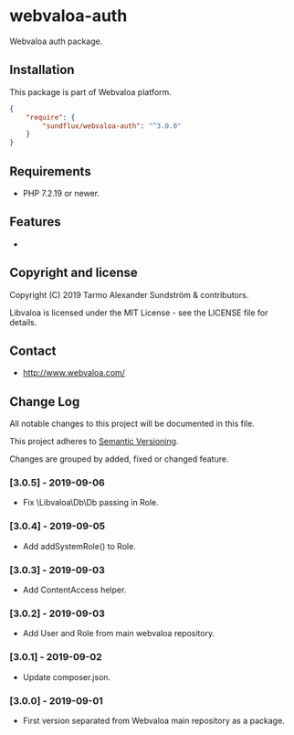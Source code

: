 webvaloa-auth
========

Webvaloa auth package.

## Installation

This package is part of Webvaloa platform.

```json
{
    "require": {
        "sundflux/webvaloa-auth": "^3.0.0"
    }
}
```

## Requirements

- PHP 7.2.19 or newer.

## Features

- 

## Copyright and license

Copyright (C) 2019 Tarmo Alexander Sundström & contributors.

Libvaloa is licensed under the MIT License - see the LICENSE file for details.

## Contact

- http://www.webvaloa.com/

## Change Log
All notable changes to this project will be documented in this file.

This project adheres to [Semantic Versioning](http://semver.org/).

Changes are grouped by added, fixed or changed feature.

### [3.0.5] - 2019-09-06
- Fix \Libvaloa\Db\Db passing in Role.

### [3.0.4] - 2019-09-05
- Add addSystemRole() to Role.

### [3.0.3] - 2019-09-03
- Add ContentAccess helper.

### [3.0.2] - 2019-09-03
- Add User and Role from main webvaloa repository.

### [3.0.1] - 2019-09-02
- Update composer.json.

### [3.0.0] - 2019-09-01
- First version separated from Webvaloa main repository as a package. 

